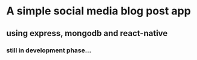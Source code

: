 # A simple social media blog post app 
## using express, mongodb and react-native
### still in development phase...